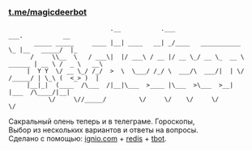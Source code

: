 ### [t.me/magicdeerbot](https://t.me/magicdeerbot) 
```
                            .__           .___                           ___.           __   
       _____ _____     ____ |__| ____   __| _/____   ___________         \_ |__   _____/  |_ 
      /     \\__  \   / ___\|  |/ ___\ / __ |/ __ \_/ __ \_  __ \  ______ | __ \ /  _ \   __\
     |  Y Y  \/ __ \_/ /_/  >  \  \___/ /_/ \  ___/\  ___/|  | \/ /_____/ | \_\ (  <_> )  |  
     |__|_|  (____  /\___  /|__|\___  >____ |\___  >\___  >__|            |___  /\____/|__|  
           \/     \//_____/         \/     \/    \/     \/                    \/             
```
Сакральный олень теперь и в телеграме. Гороскопы,<br />
Выбор из нескольких вариантов и ответы на вопросы.<br />
Сделано с помощью: [ignio.com](https://ignio.com) + [redis](https://github.com/go-redis/redis) + [tbot](https://github.com/yanzay/tbot). 

